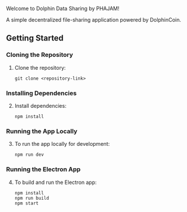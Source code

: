 
Welcome to Dolphin Data Sharing by PHAJAM!

A simple decentralized file-sharing application powered by DolphinCoin.

## Getting Started

### Cloning the Repository
1. Clone the repository:
    ```
    git clone <repository-link>
    ```

### Installing Dependencies
2. Install dependencies:
    ```
    npm install 
    ```

### Running the App Locally
3. To run the app locally for development:
    ```
    npm run dev
    ```

### Running the Electron App
4. To build and run the Electron app:
    ```
    npm install
    npm run build
    npm start
    ```

